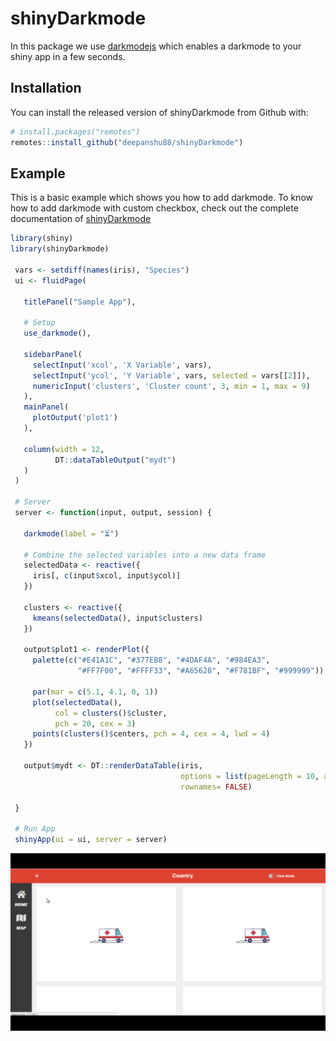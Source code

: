 
<!-- README.md is generated from README.Rmd. Please edit that file -->

# shinyDarkmode

<!-- badges: start -->

<!-- badges: end -->

In this package we use [darkmodejs](https://darkmodejs.learn.uno/) which
enables a darkmode to your shiny app in a few seconds.

## Installation

You can install the released version of shinyDarkmode from Github with:

``` r
# install.packages("remotes")
remotes::install_github("deepanshu88/shinyDarkmode")
```

## Example

This is a basic example which shows you how to add darkmode. To know how
to add darkmode with custom checkbox, check out the complete
documentation of [shinyDarkmode](https://www.listendata.com/2021/03/shinydarkmode-add-darkmode-to-shiny-apps.html)

``` r
library(shiny)
library(shinyDarkmode)
 
 vars <- setdiff(names(iris), "Species")
 ui <- fluidPage(

   titlePanel("Sample App"),

   # Setup
   use_darkmode(),

   sidebarPanel(
     selectInput('xcol', 'X Variable', vars),
     selectInput('ycol', 'Y Variable', vars, selected = vars[[2]]),
     numericInput('clusters', 'Cluster count', 3, min = 1, max = 9)
   ),
   mainPanel(
     plotOutput('plot1')
   ),

   column(width = 12,
          DT::dataTableOutput("mydt")
   )
 )

 # Server
 server <- function(input, output, session) {

   darkmode(label = "⏳")

   # Combine the selected variables into a new data frame
   selectedData <- reactive({
     iris[, c(input$xcol, input$ycol)]
   })

   clusters <- reactive({
     kmeans(selectedData(), input$clusters)
   })

   output$plot1 <- renderPlot({
     palette(c("#E41A1C", "#377EB8", "#4DAF4A", "#984EA3",
               "#FF7F00", "#FFFF33", "#A65628", "#F781BF", "#999999"))

     par(mar = c(5.1, 4.1, 0, 1))
     plot(selectedData(),
          col = clusters()$cluster,
          pch = 20, cex = 3)
     points(clusters()$centers, pch = 4, cex = 4, lwd = 4)
   })

   output$mydt <- DT::renderDataTable(iris,
                                      options = list(pageLength = 10, autoWidth = TRUE),
                                      rownames= FALSE)

 }

 # Run App
 shinyApp(ui = ui, server = server)
```
![](inst/darkmodeUpdated.gif)
